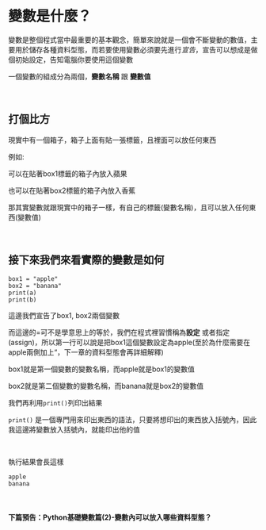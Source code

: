 # 變數是什麼？

變數是整個程式當中最重要的基本觀念，簡單來說就是一個會不斷變動的數值，主要用於儲存各種資料型態，而若要使用變數必須要先進行*宣告*，宣告可以想成是做個初始設定，告知電腦你要使用這個變數

一個變數的組成分為兩個，**變數名稱** 跟 **變數值**

&nbsp;

## 打個比方

現實中有一個箱子，箱子上面有貼一張標籤，且裡面可以放任何東西

例如:

可以在貼著box1標籤的箱子內放入蘋果

也可以在貼著box2標籤的箱子內放入香蕉

那其實變數就跟現實中的箱子一樣，有自己的標籤(變數名稱)，且可以放入任何東西(變數值)

&nbsp;

## 接下來我們來看實際的變數是如何

```
box1 = "apple"
box2 = "banana"
print(a)
print(b)
```

這邊我們宣告了box1, box2兩個變數

而這邊的=可不是學意思上的等於，我們在程式裡習慣稱為**設定** 或者指定(assign)，所以第一行可以說是把box1這個變數設定為apple(至於為什麼需要在apple兩側加上“，下一章的資料型態會再詳細解釋)

box1就是第一個變數的變數名稱，而apple就是box1的變數值

box2就是第二個變數的變數名稱，而banana就是box2的變數值

我們再利用```print()```列印出結果

```print()``` 是一個專門用來印出東西的語法，只要將想印出的東西放入括號內，因此我這邊將變數放入括號內，就能印出他的值

&nbsp;

執行結果會長這樣

```
apple
banana
```

&nbsp;
&nbsp;
&nbsp;
&nbsp;
&nbsp;

#### 下篇預告：Python基礎變數篇(2)-變數內可以放入哪些資料型態？
